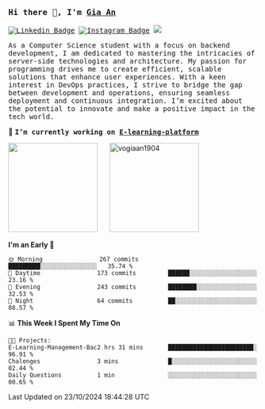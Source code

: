 ### <samp>Hi there 👋, I'm <a href="https://www.linkedin.com/in/vogiaan1904/" target="_blank">Gia An</a></samp>

<samp> [![Linkedin Badge](https://img.shields.io/badge/-LinkedIn-0e76a8?style=flat-square&logo=Linkedin&logoColor=white)](https://linkedin.com/in/vogiaan1904)
[![Instagram Badge](https://img.shields.io/badge/-Instagram-e4405f?style=flat-square&logo=Instagram&logoColor=white)](https://instagram.com/_.ja.ann_/) ![](https://komarev.com/ghpvc/?username=vogiaan1904&style=flat-square&base=500)</samp> 

<samp>As a Computer Science student with a focus on backend development, I am dedicated to mastering the intricacies of server-side technologies and architecture. My passion for programming drives me to create efficient, scalable solutions that enhance user experiences. With a keen interest in DevOps practices, I strive to bridge the gap between development and operations, ensuring seamless deployment and continuous integration. I’m excited about the potential to innovate and make a positive impact in the tech world.</samp>

🔭 <samp>**I’m currently working on [E-learning-platform](https://github.com/vogiaan1904/E-Learning-Management-Backend)**</samp>



<div>
  <img height="180em" src="https://github-readme-stats.vercel.app/api/top-langs/?username=vogiaan1904&show_icons=true&hide_border=true&layout=compact&langs_count=10&theme=transparent&include_orgs=true"/>
  &nbsp;&nbsp;&nbsp;&nbsp;
  <img height="180em" src="https://github-readme-stats.vercel.app/api?username=vogiaan1904&show_icons=true&hide_border=true&&count_private=true&include_all_commits=true&theme=transparent&locale=en" alt="vogiaan1904" />
</div>






<!--START_SECTION:waka-->
**I'm an Early 🐤** 

```text
🌞 Morning                267 commits         █████████░░░░░░░░░░░░░░░░   35.74 % 
🌆 Daytime                173 commits         ██████░░░░░░░░░░░░░░░░░░░   23.16 % 
🌃 Evening                243 commits         ████████░░░░░░░░░░░░░░░░░   32.53 % 
🌙 Night                  64 commits          ██░░░░░░░░░░░░░░░░░░░░░░░   08.57 % 
```


📊 **This Week I Spent My Time On** 

```text
🐱‍💻 Projects: 
E-Learning-Management-Bac2 hrs 31 mins       ████████████████████████░   96.91 % 
Chalenges                3 mins              █░░░░░░░░░░░░░░░░░░░░░░░░   02.44 % 
Daily Questions          1 min               ░░░░░░░░░░░░░░░░░░░░░░░░░   00.65 % 
```


 Last Updated on 23/10/2024 18:44:28 UTC
<!--END_SECTION:waka-->
